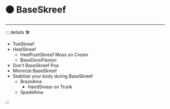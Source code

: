 # 🟠 <motor>BaseSkreef</motor>

---

<!-- =================================================== -->
<!-- =================================================== -->
<!-- =================================================== -->
<!-- =================================================== -->
<!-- =================================================== -->
::: details 🛠

- ToeSkreef
- HeelSkreef
    - HeelPushSkreef Moss on Cream
    - BaseDorsiFlexion
- Don't BaseSkreef Poa
- Minimize BaseSkreef
- Stabilize your body during BaseSkreef
    - BrazoAma
        - HandSmear on Trunk
    - SpadeAma

:::
